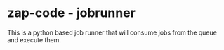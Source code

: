# zap-code - jobrunner

This is a python based job runner that will consume jobs from the queue and execute them.
